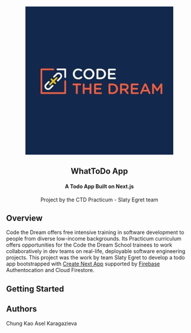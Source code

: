 <p align="center"><img src="./public/images/ctd-logo.jpeg" /></p>
<h2 align="center">WhatToDo App</h2>
<h4 align="center">A Todo App Built on Next.js</h4>
<p align="center">Project by the CTD Practicum - Slaty Egret team</p>

## Overview

Code the Dream offers free intensive training in software development to people from diverse low-income backgrounds. Its Practicum curriculum offers opportunities for the Code the Dream School trainees to work collaboratively in dev teams on real-life, deployable software engineering projects. This project was the work by team Slaty Egret to develop a todo app bootstrapped with [Create Next App](https://create-next-app.js.org/) supported by [Firebase](https://firebase.google.com/) Authentocation and Cloud Firestore.

## Getting Started

## Authors

Chung Kao
Asel Karagazieva
